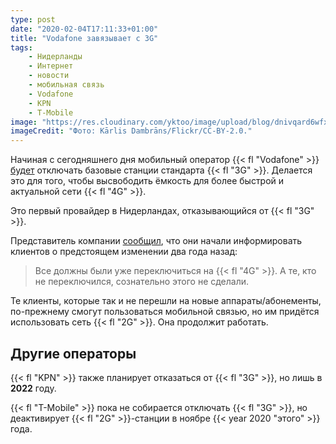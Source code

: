 ```yaml
---
type: post
date: "2020-02-04T17:11:33+01:00"
title: "Vodafone завязывает с 3G"
tags:
    - Нидерланды
    - Интернет
    - новости
    - мобильная связь
    - Vodafone
    - KPN
    - T-Mobile
image: "https://res.cloudinary.com/yktoo/image/upload/blog/dnivqard6wfxn8xulq3q.jpg"
imageCredit: "Фото: Kārlis Dambrāns/Flickr/CC-BY-2.0."
---
```


Начиная с сегодняшнего дня мобильный оператор {{< fl "Vodafone" >}} [будет](https://www.vodafoneziggo.nl/nieuws/vodafone-schakelt-3g-uit-op-4-februari-2020/) отключать базовые станции стандарта {{< fl "3G" >}}. Делается это для того, чтобы высвободить ёмкость для более быстрой и актуальной сети {{< fl "4G" >}}.

Это первый провайдер в Нидерландах, отказывающийся от {{< fl "3G" >}}.

<!--more-->

Представитель компании [сообщил](https://nos.nl/artikel/2321559-vodafone-zet-stapsgewijs-3g-netwerk-uit.html), что они начали информировать клиентов о предстоящем изменении два года назад:

> Все должны были уже переключиться на {{< fl "4G" >}}. А те, кто не переключился, сознательно этого не сделали.

Те клиенты, которые так и не перешли на новые аппараты/абонементы, по-прежнему смогут пользоваться мобильной связью, но им придётся использовать сеть {{< fl "2G" >}}. Она продолжит работать.

## Другие операторы

{{< fl "KPN" >}} также планирует отказаться от {{< fl "3G" >}}, но лишь в **2022** году.

{{< fl "T-Mobile" >}} пока не собирается отключать {{< fl "3G" >}}, но деактивирует {{< fl "2G" >}}-станции в ноябре {{< year 2020 "этого" >}} года.
